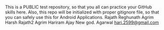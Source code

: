 This is a PUBLIC test repository, so that you all can practice your GitHub skills here. Also, this repo will be initialized with proper gitignore file, so that you can safely use this for Android Applications. 
Rajath Reghunath
Agrim
Harsh
Rajath2
Agrim
Hariram
Ajay
New god.
Agarwal
hari.2599@gmail.com


